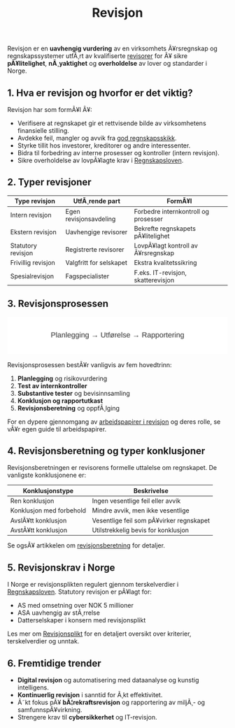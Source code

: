 ﻿---
title: "Revisjon"
meta_title: "Revisjon"
meta_description: 'Revisjon er en **uavhengig vurdering** av en virksomhets Ã¥rsregnskap og regnskapssystemer utfÃ¸rt av kvalifiserte [revisorer](/blogs/regnskap/revisor "Revisor"...'
slug: revisjon
type: blog
layout: pages/single
---

Revisjon er en **uavhengig vurdering** av en virksomhets Ã¥rsregnskap og regnskapssystemer utfÃ¸rt av kvalifiserte [revisorer](/blogs/regnskap/revisor "Revisor") for Ã¥ sikre **pÃ¥litelighet**, **nÃ¸yaktighet** og **overholdelse** av lover og standarder i Norge.

## 1. Hva er revisjon og hvorfor er det viktig?

Revisjon har som formÃ¥l Ã¥:

* Verifisere at regnskapet gir et rettvisende bilde av virksomhetens finansielle stilling.
* Avdekke feil, mangler og avvik fra [god regnskapsskikk](/blogs/regnskap/god-regnskapsskikk "God Regnskapsskikk - Prinsipper, Standarder og Beste Praksis i Norge").
* Styrke tillit hos investorer, kreditorer og andre interessenter.
* Bidra til forbedring av interne prosesser og kontroller (intern revisjon).
* Sikre overholdelse av lovpÃ¥lagte krav i [Regnskapsloven](/blogs/regnskap/hva-er-regnskapsloven "Hva er Regnskapsloven? En Komplett Guide til Norske Regnskapslover og Forskrifter").

## 2. Typer revisjoner

| Type revisjon           | UtfÃ¸rende part            | FormÃ¥l                           |
|-------------------------|---------------------------|----------------------------------|
| Intern revisjon         | Egen revisjonsavdeling    | Forbedre internkontroll og prosesser |
| Ekstern revisjon        | Uavhengige revisorer      | Bekrefte regnskapets pÃ¥litelighet |
| Statutory revisjon      | Registrerte revisorer     | LovpÃ¥lagt kontroll av Ã¥rsregnskap |
| Frivillig revisjon      | Valgfritt for selskapet   | Ekstra kvalitetssikring         |
| Spesialrevisjon         | Fagspecialister           | F.eks. IT-revisjon, skatterevisjon |

## 3. Revisjonsprosessen

![Revisjonsprosessen](revisjon-prosess.svg)

Revisjonsprosessen bestÃ¥r vanligvis av fem hovedtrinn:

1. **Planlegging** og risikovurdering
2. **Test av internkontroller**
3. **Substantive tester** og bevisinnsamling
4. **Konklusjon og rapportutkast**
5. **Revisjonsberetning** og oppfÃ¸lging

For en dypere gjennomgang av [arbeidspapirer i revisjon](/blogs/regnskap/hva-er-arbeidspapirer-revisjon "Arbeidspapirer i revisjon") og deres rolle, se vÃ¥r egen guide til arbeidspapirer.

## 4. Revisjonsberetning og typer konklusjoner

Revisjonsberetningen er revisorens formelle uttalelse om regnskapet. De vanligste konklusjonene er:

| Konklusjonstype         | Beskrivelse                            |
|-------------------------|----------------------------------------|
| Ren konklusjon          | Ingen vesentlige feil eller avvik      |
| Konklusjon med forbehold| Mindre avvik, men ikke vesentlige      |
| AvslÃ¥tt konklusjon      | Vesentlige feil som pÃ¥virker regnskapet |
| AvstÃ¥tt konklusjon      | Utilstrekkelig bevis for konklusjon    |

Se ogsÃ¥ artikkelen om [revisjonsberetning](/blogs/regnskap/hva-er-revisjonsberetning "Hva er Revisjonsberetning?") for detaljer.

## 5. Revisjonskrav i Norge

I Norge er revisjonsplikten regulert gjennom terskelverdier i [Regnskapsloven](/blogs/regnskap/hva-er-regnskapsloven "Hva er Regnskapsloven? En Komplett Guide til Norske Regnskapslover og Forskrifter"). Statutory revisjon er pÃ¥lagt for:

* AS med omsetning over NOK 5 millioner
* ASA uavhengig av stÃ¸rrelse
* Datterselskaper i konsern med revisjonsplikt

Les mer om [Revisjonsplikt](/blogs/regnskap/revisjonsplikt "Revisjonsplikt") for en detaljert oversikt over kriterier, terskelverdier og unntak.

## 6. Fremtidige trender

* **Digital revisjon** og automatisering med dataanalyse og kunstig intelligens.
* **Kontinuerlig revisjon** i sanntid for Ã¸kt effektivitet.
* Ã˜kt fokus pÃ¥ **bÃ¦rekraftsrevisjon** og rapportering av miljÃ¸- og samfunnspÃ¥virkning.
* Strengere krav til **cybersikkerhet** og IT-revisjon.


